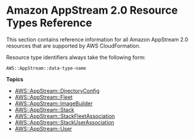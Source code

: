 # Amazon AppStream 2\.0 Resource Types Reference<a name="cfn-reference-appstream"></a>

This section contains reference information for all Amazon AppStream 2\.0 resources that are supported by AWS CloudFormation\.

Resource type identifiers always take the following form:

```
AWS::AppStream::data-type-name
```

**Topics**
+ [AWS::AppStream::DirectoryConfig](aws-resource-appstream-directoryconfig.md)
+ [AWS::AppStream::Fleet](aws-resource-appstream-fleet.md)
+ [AWS::AppStream::ImageBuilder](aws-resource-appstream-imagebuilder.md)
+ [AWS::AppStream::Stack](aws-resource-appstream-stack.md)
+ [AWS::AppStream::StackFleetAssociation](aws-resource-appstream-stackfleetassociation.md)
+ [AWS::AppStream::StackUserAssociation](aws-resource-appstream-stackuserassociation.md)
+ [AWS::AppStream::User](aws-resource-appstream-user.md)